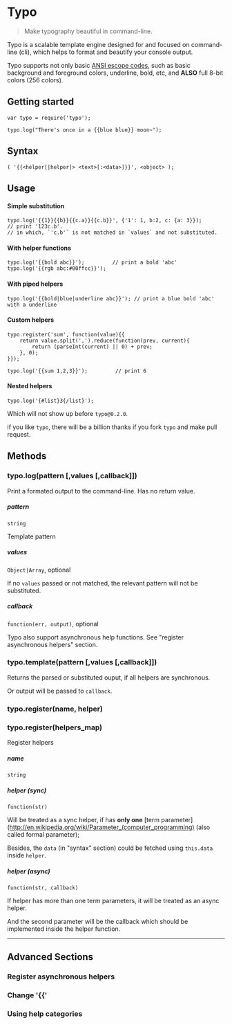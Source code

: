 # Typo

> Make typography beautiful in command-line.

Typo is a scalable template engine designed for and focused on command-line (cli), which helps to format and beautify your console output.

Typo supports not only basic [ANSI escope codes](http://en.wikipedia.org/wiki/ANSI_escape_code), such as basic background and foreground colors, underline, bold, etc, and **ALSO** full 8-bit colors (256 colors).

    
## Getting started

    var typo = require('typo');
    
    typo.log("There's once in a {{blue blue}} moon~");
    
## Syntax

	( '{{<helper[|helper]> <text>[:<data>]}}', <object> );

## Usage

#### Simple substitution
    
    typo.log('{{1}}{{b}}{{c.a}}{{c.b}}', {'1': 1, b:2, c: {a: 3}}); 
    // print '123c.b'.
    // in which, `'c.b'` is not matched in `values` and not substituted.
    
#### With helper functions

    typo.log('{{bold abc}}');         // print a bold 'abc'
    typo.log('{{rgb abc:#00ffcc}}');
    
#### With piped helpers

    typo.log('{{bold|blue|underline abc}}'); // print a blue bold 'abc' with a underline
    
#### Custom helpers

    typo.register('sum', function(value){{
        return value.split(',').reduce(function(prev, current){
            return (parseInt(current) || 0) + prev;
        }, 0);
    }});
    
    typo.log('{{sum 1,2,3}}');         // print 6
    
#### Nested helpers

    typo.log('{#list}3{/list}');

Which will not show up before `typo@0.2.0`.

if you like `typo`, there will be a billion thanks if you fork `typo` and make pull request.


## Methods

### typo.log(pattern [,values [,callback]])
Print a formated output to the command-line. Has no return value.

##### pattern
`string`

Template pattern

##### values

`Object|Array`, optional

If no `values` passed or not matched, the relevant pattern will not be substituted.

##### callback

`function(err, output)`, optional

Typo also support asynchronous help functions. See "register asynchronous helpers" section.


### typo.template(pattern [,values [,callback]])

Returns the parsed or substituted ouput, if all helpers are synchronous.

Or output will be passed to `callback`. 

### typo.register(name, helper)
### typo.register(helpers_map)
Register helpers

##### name
`string`

##### helper (sync)
`function(str)`

Will be treated as a sync helper, if has **only one** [term parameter](http://en.wikipedia.org/wiki/Parameter_(computer_programming) (also called formal parameter);

Besides, the `data` (in "syntax" section) could be fetched using `this.data` inside `helper`.

##### helper (async)
`function(str, callback)`

If helper has more than one term parameters, it will be treated as an async helper.

And the second parameter will be the callback which should be implemented inside the helper function.

****

## Advanced Sections

### Register asynchronous helpers

### Change '{{'

### Using help categories